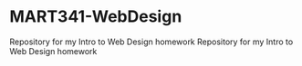 # MART341-WebDesign
Repository for my Intro to Web Design homework
Repository for my Intro to Web Design homework
